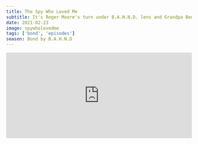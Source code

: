 ```yaml
---
title: The Spy Who Loved Me
subtitle: It's Roger Moore's turn under B.A.H.N.D. lens and Grandpa Bond doesn't fare especially well as we talk The Spy Who Loved Me, submarine cars, and everybody's favorite henchman, Jaws.
date: 2021-02-23
image: spywholovedme
tags: ['bond', 'episodes']
season: Bond by B.A.H.N.D
---
```

<iframe src="https://open.spotify.com/embed-podcast/episode/2I0LGiSvoe680YRaX056UC" width="100%" height="232" frameborder="0" allowtransparency="true" allow="encrypted-media"></iframe>